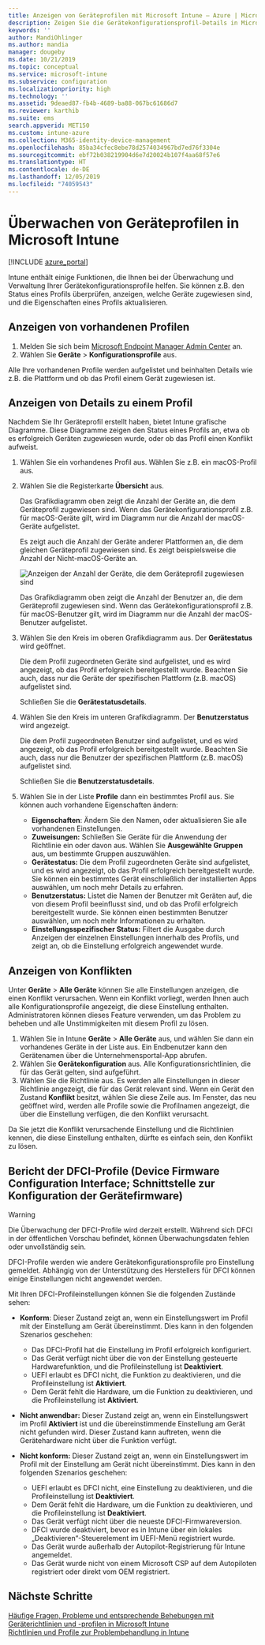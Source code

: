 ```yaml
---
title: Anzeigen von Geräteprofilen mit Microsoft Intune – Azure | Microsoft-Dokumentation
description: Zeigen Sie die Gerätekonfigurationsprofil-Details in Microsoft Intune an, und verwalten Sie sie, zeigen Sie ein grafisches Diagramm der Anzahl der Geräte an, die einem Profil zugewiesen wurden, und zeigen Sie an, welchen Geräten Profile zugewiesen bzw. für welche Geräte sie bereitgestellt wurden. Es können auch Probleme in Profilen behoben werden, die in Konflikt stehende Einstellungen beinhalten.
keywords: ''
author: MandiOhlinger
ms.author: mandia
manager: dougeby
ms.date: 10/21/2019
ms.topic: conceptual
ms.service: microsoft-intune
ms.subservice: configuration
ms.localizationpriority: high
ms.technology: ''
ms.assetid: 9deaed87-fb4b-4689-ba88-067bc61686d7
ms.reviewer: karthib
ms.suite: ems
search.appverid: MET150
ms.custom: intune-azure
ms.collection: M365-identity-device-management
ms.openlocfilehash: 85ba34cfec8ebe78d2574034967bd7ed76f3304e
ms.sourcegitcommit: ebf72b038219904d6e7d20024b107f4aa68f57e6
ms.translationtype: HT
ms.contentlocale: de-DE
ms.lasthandoff: 12/05/2019
ms.locfileid: "74059543"
---
```

# <a name="monitor-device-profiles-in-microsoft-intune"></a>Überwachen von Geräteprofilen in Microsoft Intune

[!INCLUDE [azure_portal](../includes/azure_portal.md)]

Intune enthält einige Funktionen, die Ihnen bei der Überwachung und Verwaltung Ihrer Gerätekonfigurationsprofile helfen. Sie können z.B. den Status eines Profils überprüfen, anzeigen, welche Geräte zugewiesen sind, und die Eigenschaften eines Profils aktualisieren.

## <a name="view-existing-profiles"></a>Anzeigen von vorhandenen Profilen

1. Melden Sie sich beim [Microsoft Endpoint Manager Admin Center](https://go.microsoft.com/fwlink/?linkid=2109431) an.
2. Wählen Sie **Geräte** > **Konfigurationsprofile** aus.

Alle Ihre vorhandenen Profile werden aufgelistet und beinhalten Details wie z.B. die Plattform und ob das Profil einem Gerät zugewiesen ist.

## <a name="view-details-on-a-profile"></a>Anzeigen von Details zu einem Profil

Nachdem Sie Ihr Geräteprofil erstellt haben, bietet Intune grafische Diagramme. Diese Diagramme zeigen den Status eines Profils an, etwa ob es erfolgreich Geräten zugewiesen wurde, oder ob das Profil einen Konflikt aufweist.

1. Wählen Sie ein vorhandenes Profil aus. Wählen Sie z.B. ein macOS-Profil aus.
2. Wählen Sie die Registerkarte **Übersicht** aus.

    Das Grafikdiagramm oben zeigt die Anzahl der Geräte an, die dem Geräteprofil zugewiesen sind. Wenn das Gerätekonfigurationsprofil z.B. für macOS-Geräte gilt, wird im Diagramm nur die Anzahl der macOS-Geräte aufgelistet.

    Es zeigt auch die Anzahl der Geräte anderer Plattformen an, die dem gleichen Geräteprofil zugewiesen sind. Es zeigt beispielsweise die Anzahl der Nicht-macOS-Geräte an.

    ![Anzeigen der Anzahl der Geräte, die dem Geräteprofil zugewiesen sind](./media/device-profile-monitor/device-configuration-profile-graphical-chart.png)

    Das Grafikdiagramm oben zeigt die Anzahl der Benutzer an, die dem Geräteprofil zugewiesen sind. Wenn das Gerätekonfigurationsprofil z.B. für macOS-Benutzer gilt, wird im Diagramm nur die Anzahl der macOS-Benutzer aufgelistet.

3. Wählen Sie den Kreis im oberen Grafikdiagramm aus. Der **Gerätestatus** wird geöffnet.

    Die dem Profil zugeordneten Geräte sind aufgelistet, und es wird angezeigt, ob das Profil erfolgreich bereitgestellt wurde. Beachten Sie auch, dass nur die Geräte der spezifischen Plattform (z.B. macOS) aufgelistet sind.

    Schließen Sie die **Gerätestatusdetails**.

4. Wählen Sie den Kreis im unteren Grafikdiagramm. Der **Benutzerstatus** wird angezeigt. 

    Die dem Profil zugeordneten Benutzer sind aufgelistet, und es wird angezeigt, ob das Profil erfolgreich bereitgestellt wurde. Beachten Sie auch, dass nur die Benutzer der spezifischen Plattform (z.B. macOS) aufgelistet sind.

    Schließen Sie die **Benutzerstatusdetails**.

5. Wählen Sie in der Liste **Profile** dann ein bestimmtes Profil aus. Sie können auch vorhandene Eigenschaften ändern:
    - **Eigenschaften**: Ändern Sie den Namen, oder aktualisieren Sie alle vorhandenen Einstellungen.
    - **Zuweisungen:** Schließen Sie Geräte für die Anwendung der Richtlinie ein oder davon aus. Wählen Sie **Ausgewählte Gruppen** aus, um bestimmte Gruppen auszuwählen.
    - **Gerätestatus:** Die dem Profil zugeordneten Geräte sind aufgelistet, und es wird angezeigt, ob das Profil erfolgreich bereitgestellt wurde. Sie können ein bestimmtes Gerät einschließlich der installierten Apps auswählen, um noch mehr Details zu erfahren.
    - **Benutzerstatus:** Listet die Namen der Benutzer mit Geräten auf, die von diesem Profil beeinflusst sind, und ob das Profil erfolgreich bereitgestellt wurde. Sie können einen bestimmten Benutzer auswählen, um noch mehr Informationen zu erhalten.
    - **Einstellungsspezifischer Status:** Filtert die Ausgabe durch Anzeigen der einzelnen Einstellungen innerhalb des Profils, und zeigt an, ob die Einstellung erfolgreich angewendet wurde.

## <a name="view-conflicts"></a>Anzeigen von Konflikten

Unter **Geräte** > **Alle Geräte** können Sie alle Einstellungen anzeigen, die einen Konflikt verursachen. Wenn ein Konflikt vorliegt, werden Ihnen auch alle Konfigurationsprofile angezeigt, die diese Einstellung enthalten. Administratoren können dieses Feature verwenden, um das Problem zu beheben und alle Unstimmigkeiten mit diesem Profil zu lösen.

1. Wählen Sie in Intune **Geräte** > **Alle Geräte** aus, und wählen Sie dann ein vorhandenes Geräte in der Liste aus. Ein Endbenutzer kann den Gerätenamen über die Unternehmensportal-App abrufen.
2. Wählen Sie **Gerätekonfiguration** aus. Alle Konfigurationsrichtlinien, die für das Gerät gelten, sind aufgeführt.
3. Wählen Sie die Richtlinie aus. Es werden alle Einstellungen in dieser Richtlinie angezeigt, die für das Gerät relevant sind. Wenn ein Gerät den Zustand **Konflikt** besitzt, wählen Sie diese Zeile aus. Im Fenster, das neu geöffnet wird, werden alle Profile sowie die Profilnamen angezeigt, die über die Einstellung verfügen, die den Konflikt verursacht.

Da Sie jetzt die Konflikt verursachende Einstellung und die Richtlinien kennen, die diese Einstellung enthalten, dürfte es einfach sein, den Konflikt zu lösen. 

## <a name="device-firmware-configuration-interface-profile-reporting"></a>Bericht der DFCI-Profile (Device Firmware Configuration Interface; Schnittstelle zur Konfiguration der Gerätefirmware)

> [!WARNING]
> Die Überwachung der DFCI-Profile wird derzeit erstellt. Während sich DFCI in der öffentlichen Vorschau befindet, können Überwachungsdaten fehlen oder unvollständig sein.

DFCI-Profile werden wie andere Gerätekonfigurationsprofile pro Einstellung gemeldet. Abhängig von der Unterstützung des Herstellers für DFCI können einige Einstellungen nicht angewendet werden.

Mit Ihren DFCI-Profileinstellungen können Sie die folgenden Zustände sehen:

- **Konform**: Dieser Zustand zeigt an, wenn ein Einstellungswert im Profil mit der Einstellung am Gerät übereinstimmt. Dies kann in den folgenden Szenarios geschehen:

  - Das DFCI-Profil hat die Einstellung im Profil erfolgreich konfiguriert.
  - Das Gerät verfügt nicht über die von der Einstellung gesteuerte Hardwarefunktion, und die Profileinstellung ist **Deaktiviert**.
  - UEFI erlaubt es DFCI nicht, die Funktion zu deaktivieren, und die Profileinstellung ist **Aktiviert**.
  - Dem Gerät fehlt die Hardware, um die Funktion zu deaktivieren, und die Profileinstellung ist **Aktiviert**.

- **Nicht anwendbar:** Dieser Zustand zeigt an, wenn ein Einstellungswert im Profil **Aktiviert** ist und die übereinstimmende Einstellung am Gerät nicht gefunden wird. Dieser Zustand kann auftreten, wenn die Gerätehardware nicht über die Funktion verfügt.

- **Nicht konform:** Dieser Zustand zeigt an, wenn ein Einstellungswert im Profil mit der Einstellung am Gerät nicht übereinstimmt. Dies kann in den folgenden Szenarios geschehen:

  - UEFI erlaubt es DFCI nicht, eine Einstellung zu deaktivieren, und die Profileinstellung ist **Deaktiviert**.
  - Dem Gerät fehlt die Hardware, um die Funktion zu deaktivieren, und die Profileinstellung ist **Deaktiviert**.
  - Das Gerät verfügt nicht über die neueste DFCI-Firmwareversion.
  - DFCI wurde deaktiviert, bevor es in Intune über ein lokales „Deaktivieren“-Steuerelement im UEFI-Menü registriert wurde.
  - Das Gerät wurde außerhalb der Autopilot-Registrierung für Intune angemeldet.
  - Das Gerät wurde nicht von einem Microsoft CSP auf dem Autopiloten registriert oder direkt vom OEM registriert.

## <a name="next-steps"></a>Nächste Schritte

[Häufige Fragen, Probleme und entsprechende Behebungen mit Geräterichtlinien und -profilen in Microsoft Intune](device-profile-troubleshoot.md)  
[Richtlinien und Profile zur Problembehandlung in Intune](troubleshoot-policies-in-microsoft-intune.md)
